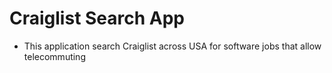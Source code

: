 # Craiglist Search App

- This application search Craiglist across USA for software jobs that allow telecommuting 